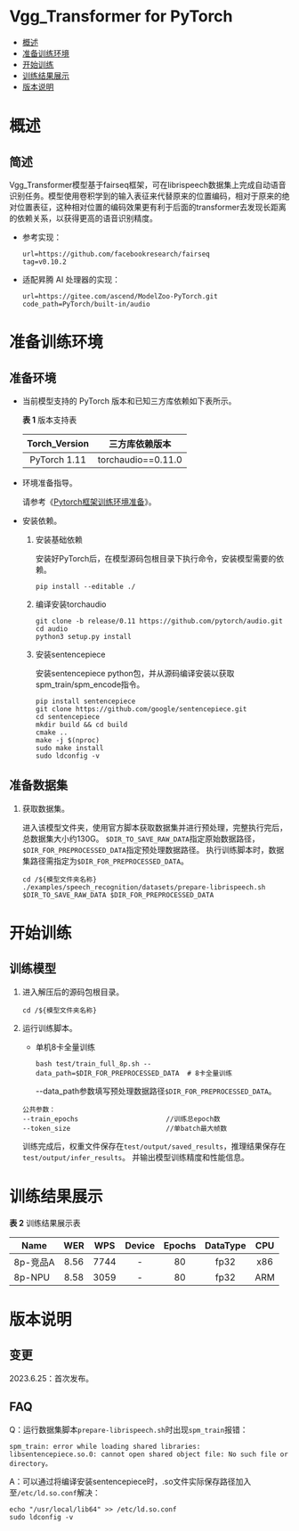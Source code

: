 # Vgg_Transformer for PyTorch

-   [概述](概述.md)
-   [准备训练环境](准备训练环境.md)
-   [开始训练](开始训练.md)
-   [训练结果展示](训练结果展示.md)
-   [版本说明](版本说明.md)



# 概述

## 简述

Vgg_Transformer模型基于fairseq框架，可在librispeech数据集上完成自动语音识别任务。模型使用卷积学到的输入表征来代替原来的位置编码，相对于原来的绝对位置表征，这种相对位置的编码效果更有利于后面的transformer去发现长距离的依赖关系，以获得更高的语音识别精度。


- 参考实现：

  ```
  url=https://github.com/facebookresearch/fairseq
  tag=v0.10.2
  ```

- 适配昇腾 AI 处理器的实现：

  ```
  url=https://gitee.com/ascend/ModelZoo-PyTorch.git
  code_path=PyTorch/built-in/audio
  ```


# 准备训练环境

## 准备环境

- 当前模型支持的 PyTorch 版本和已知三方库依赖如下表所示。

  **表 1**  版本支持表

  | Torch_Version      |      三方库依赖版本      |
  |:-----------------:| :--------------------: |
  | PyTorch 1.11 | torchaudio==0.11.0 |
  
- 环境准备指导。

  请参考《[Pytorch框架训练环境准备](https://www.hiascend.com/document/detail/zh/ModelZoo/pytorchframework/ptes)》。
  
- 安装依赖。

  1. 安装基础依赖

      安装好PyTorch后，在模型源码包根目录下执行命令，安装模型需要的依赖。
      ```
      pip install --editable ./
      ```

  2. 编译安装torchaudio

      ```
      git clone -b release/0.11 https://github.com/pytorch/audio.git
      cd audio
      python3 setup.py install
      ```

  3. 安装sentencepiece

      安装sentencepiece python包，并从源码编译安装以获取spm_train/spm_encode指令。
      ```
      pip install sentencepiece
      git clone https://github.com/google/sentencepiece.git
      cd sentencepiece
      mkdir build && cd build
      cmake ..
      make -j $(nproc)
      sudo make install 
      sudo ldconfig -v
      ```


## 准备数据集

1. 获取数据集。

   进入该模型文件夹，使用官方脚本获取数据集并进行预处理，完整执行完后，总数据集大小约130G。
   `$DIR_TO_SAVE_RAW_DATA`指定原始数据路径，`$DIR_FOR_PREPROCESSED_DATA`指定预处理数据路径。
   执行训练脚本时，数据集路径需指定为`$DIR_FOR_PREPROCESSED_DATA`。

   ```
   cd /${模型文件夹名称}
   ./examples/speech_recognition/datasets/prepare-librispeech.sh $DIR_TO_SAVE_RAW_DATA $DIR_FOR_PREPROCESSED_DATA
   ```

# 开始训练

## 训练模型

1. 进入解压后的源码包根目录。

   ```
   cd /${模型文件夹名称}
   ```

2. 运行训练脚本。

   - 单机8卡全量训练
     ```
     bash test/train_full_8p.sh --data_path=$DIR_FOR_PREPROCESSED_DATA  # 8卡全量训练
     ```

     --data_path参数填写预处理数据路径`$DIR_FOR_PREPROCESSED_DATA`。

   ```
   公共参数：
   --train_epochs                      //训练总epoch数
   --token_size                        //单batch最大帧数
   ```
   训练完成后，权重文件保存在`test/output/saved_results`，推理结果保存在`test/output/infer_results`。
   并输出模型训练精度和性能信息。
   

# 训练结果展示

**表 2**  训练结果展示表

| Name   | WER  | WPS  | Device | Epochs | DataType | CPU |
|--------|:----:|:----:|:------:|:------:|:--------:|:---:|
| 8p-竞品A | 8.56 | 7744 |   -    |   80   |   fp32   | x86 |
| 8p-NPU | 8.58 | 3059 |  -  |   80   |   fp32   | ARM |

# 版本说明

## 变更

2023.6.25：首次发布。

## FAQ

Q：运行数据集脚本`prepare-librispeech.sh`时出现`spm_train`报错：

```
spm_train: error while loading shared libraries: libsentencepiece.so.0: cannot open shared object file: No such file or directory。
```

A：可以通过将编译安装sentencepiece时，.so文件实际保存路径加入至`/etc/ld.so.conf`解决：

```
echo "/usr/local/lib64" >> /etc/ld.so.conf
sudo ldconfig -v
```